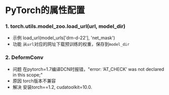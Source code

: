 # PyTorch的属性配置

### 1. torch.utils.model_zoo.load_url(url, model_dir)
* 示例 load_url(model_urls['drn-d-22'], 'net_mask')
* 功能 从`url`对应的网址下载预训练的权重，保存到`model_dir`

### 2. DeformConv
* 问题 在pytorch=1.7编译DCN时报错，"error: ‘AT_CHECK’ was not declared in this scope;"
* 原因 torch版本不兼容
* 解决 安装torch==1.2, cudatoolkit=10.0.
